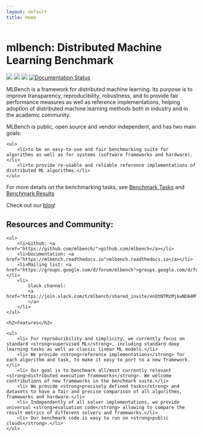 ```yaml
---
layout: default
title: Home
---
```

<h1>mlbench: Distributed Machine Learning Benchmark</h1>

<a href="https://travis-ci.com/mlbench/mlbench-dashboard"><img src="https://travis-ci.com/mlbench/mlbench-dashboard.svg?branch=develop"></a>
<a href="https://travis-ci.com/mlbench/mlbench-core"><img src="https://travis-ci.com/mlbench/mlbench-core.svg?branch=develop"></a>
<a href="https://travis-ci.com/mlbench/mlbench-benchmarks"><img src="https://travis-ci.com/mlbench/mlbench-benchmarks.svg?branch=develop"></a>
<a href="https://mlbench.readthedocs.io/en/latest/?badge=latest"><img src="https://readthedocs.org/projects/mlbench/badge/?version=latest" alt="Documentation Status"></a>





<p>
MLBench is a framework for distributed machine learning. Its purpose is to improve transparency, reproducibility, robustness, and to provide fair performance measures as well as reference implementations, helping adoption of distributed machine learning methods both in industry and in the academic community.
</p>

<p>
MLBench is public, open source and vendor independent, and has two main goals:

    <ul>
        <li>to be an easy-to-use and fair benchmarking suite for algorithms as well as for systems (software frameworks and hardware).</li>
        <li>to provide re-usable and reliable reference implementations of distributed ML algorithms.</li>
    </ul>

</p>

<p>
 For more details on the benchmarking tasks, see <a href="https://mlbench.readthedocs.io/en/latest/benchmark-tasks.html"> Benchmark Tasks</a> and <a href="https://mlbench.readthedocs.io/en/latest/benchmark-tasks.html#benchmark-task-results">Benchmark Results</a>
 </p>

<p>
Check out our <a href="https://mlbench.github.io/blog/">blog</a>!
</p>

<p>
<h2>Resources and Community:</h2>

    <ul>
        <li>Github: <a href="https://github.com/mlbench/">github.com/mlbench</a></li>
        <li>Documentation: <a href="https://mlbench.readthedocs.io">mlbench.readthedocs.io</a></li>
        <li>Mailing list: <a href="https://groups.google.com/d/forum/mlbench">groups.google.com/d/forum/mlbench</a></li>
        <li>
            Slack channel:
            <a href="https://join.slack.com/t/mlbench/shared_invite/enQtNTMzMjkwNDA4MTAyLWM2NTQ4OGNjMjFmZDdhMGQ2YzZkYmUyNzMxN2QxZjc2MmQyNjNiNjM3YWFlYzAwZjQ0Yzc0MTc3YWY5Zjg1ZjU">join.slack.com/t/mlbench/shared_invite/enQtNTMzMjkwNDA4MTAyLWM2NTQ4OGNjMjFmZDdhMGQ2YzZkYmUyNzMxN2QxZjc2MmQyNjNiNjM3YWFlYzAwZjQ0Yzc0MTc3YWY5Zjg1ZjU
            </a>
        </li>
    </ul>

    <h2>Features</h2>

    <ul>
        <li> For reproducibility and simplicity, we currently focus on standard <strong>supervised ML</strong>, including standard deep learning tasks as well as classic linear ML models.</li>
        <li> We provide <strong>reference implementations</strong> for each algorithm and task, to make it easy to port to a new framework.</li>
        <li> Our goal is to benchmark all/most currently relevant <strong>distributed execution frameworks</strong>. We welcome contributions of new frameworks in the benchmark suite.</li>
        <li> We provide <strong>precisely defined tasks</strong> and datasets to have a fair and precise comparison of all algorithms, frameworks and hardware.</li>
        <li> Independently of all solver implementations, we provide universal <strong>evaluation code</strong> allowing to compare the result metrics of different solvers and frameworks.</li>
        <li> Our benchmark code is easy to run on <strong>public clouds</strong>.</li>
    </ul>

</p>


